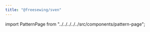 ```yaml
---
title: "@freesewing/sven"
---
```


import PatternPage from "../../../../../src/components/pattern-page";

<PatternPage pattern="sven" />
